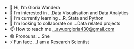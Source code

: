 - 👋 Hi, I’m Gloria Wandera
- 👀 I’m interested in ...Data Visualisation and Data Analytics
- 🌱 I’m currently learning ...R, Stata and Python
- 💞️ I’m looking to collaborate on ...Data related projects
- 📫 How to reach me ...awuorgloria430@gmail.com
- 😄 Pronouns: ...She
- ⚡ Fun fact: ...I am a Research Scientist

<!---
GloriaWandera/GloriaWandera is a ✨ special ✨ repository because its `README.md` (this file) appears on your GitHub profile.
You can click the Preview link to take a look at your changes.
--->
